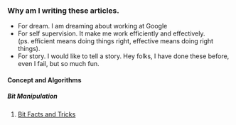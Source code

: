 ### Why am I writing these articles.
- For dream. I am dreaming about working at Google
- For self supervision. It make me work efficiently and effectively. 
<br/>(ps. efficient means doing things right, effective means doing right things).
- For story. I would like to tell a story. Hey folks, I have done these before, even I fail, but so much fun.
 

#### Concept and Algorithms


##### Bit Manipulation
1. [Bit Facts and Tricks ](./note/java/BitFactsAndTricks.md)



